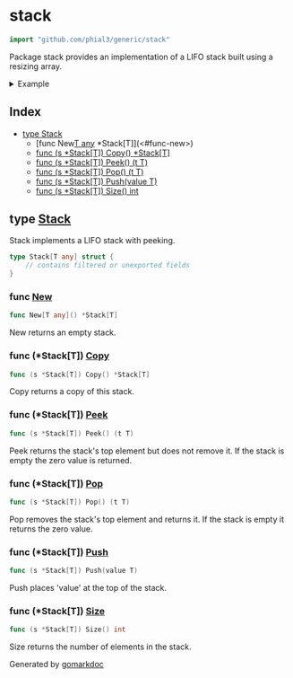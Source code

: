 <!-- Code generated by gomarkdoc. DO NOT EDIT -->

# stack

```go
import "github.com/phial3/generic/stack"
```

Package stack provides an implementation of a LIFO stack built using a resizing array\.

<details><summary>Example</summary>
<p>

```go
package main

import (
	"fmt"
	"github.com/phial3/generic/stack"
)

func main() {
	st := stack.New[string]()
	st.Push("foo")
	st.Push("bar")

	fmt.Println(st.Pop())
	fmt.Println(st.Peek())

	st.Push("baz")
	fmt.Println(st.Size())
}
```

#### Output

```
bar
foo
2
```

</p>
</details>

## Index

- [type Stack](<#type-stack>)
  - [func New[T any]() *Stack[T]](<#func-new>)
  - [func (s *Stack[T]) Copy() *Stack[T]](<#func-stackt-copy>)
  - [func (s *Stack[T]) Peek() (t T)](<#func-stackt-peek>)
  - [func (s *Stack[T]) Pop() (t T)](<#func-stackt-pop>)
  - [func (s *Stack[T]) Push(value T)](<#func-stackt-push>)
  - [func (s *Stack[T]) Size() int](<#func-stackt-size>)


## type [Stack](<https://github.com/phial3/generic/blob/master/stack/stack.go#L6-L8>)

Stack implements a LIFO stack with peeking\.

```go
type Stack[T any] struct {
    // contains filtered or unexported fields
}
```

### func [New](<https://github.com/phial3/generic/blob/master/stack/stack.go#L11>)

```go
func New[T any]() *Stack[T]
```

New returns an empty stack\.

### func \(\*Stack\[T\]\) [Copy](<https://github.com/phial3/generic/blob/master/stack/stack.go#L48>)

```go
func (s *Stack[T]) Copy() *Stack[T]
```

Copy returns a copy of this stack\.

### func \(\*Stack\[T\]\) [Peek](<https://github.com/phial3/generic/blob/master/stack/stack.go#L35>)

```go
func (s *Stack[T]) Peek() (t T)
```

Peek returns the stack's top element but does not remove it\. If the stack is empty the zero value is returned\.

### func \(\*Stack\[T\]\) [Pop](<https://github.com/phial3/generic/blob/master/stack/stack.go#L24>)

```go
func (s *Stack[T]) Pop() (t T)
```

Pop removes the stack's top element and returns it\. If the stack is empty it returns the zero value\.

### func \(\*Stack\[T\]\) [Push](<https://github.com/phial3/generic/blob/master/stack/stack.go#L18>)

```go
func (s *Stack[T]) Push(value T)
```

Push places 'value' at the top of the stack\.

### func \(\*Stack\[T\]\) [Size](<https://github.com/phial3/generic/blob/master/stack/stack.go#L43>)

```go
func (s *Stack[T]) Size() int
```

Size returns the number of elements in the stack\.



Generated by [gomarkdoc](<https://github.com/princjef/gomarkdoc>)
